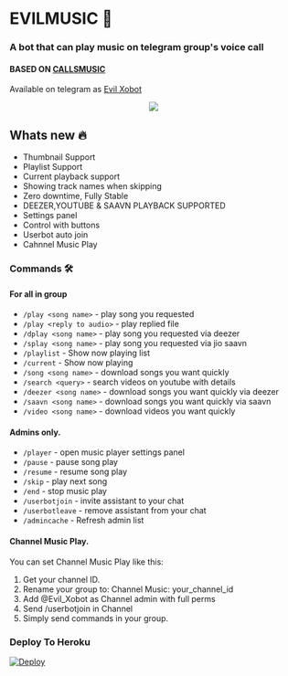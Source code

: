 <h1 align="centre">EVILMUSIC 🎵</h1>

### A bot that can play music on telegram group's voice call
#### BASED ON [CALLSMUSIC](https://github.com/callsmusic/callsmusic)
 Available on telegram as [Evil Xobot](https://t.me/evil_xobot)

<p align="center">
  <img src="https://telegra.ph/file/401a556c981110e0f8ef4.jpg">
</p>

<h2> Whats new 🔥 </h2>

- Thumbnail Support
- Playlist Support
- Current playback support
- Showing track names when skipping
- Zero downtime, Fully Stable
- DEEZER,YOUTUBE & SAAVN PLAYBACK SUPPORTED
- Settings panel
- Control with buttons
- Userbot auto join
- Cahnnel Music Play


### Commands 🛠
#### For all in group

- `/play <song name>` - play song you requested
- `/play <reply to audio>` - play replied file
- `/dplay <song name>` - play song you requested via deezer
- `/splay <song name>` - play song you requested via jio saavn
- `/playlist` - Show now playing list
- `/current` - Show now playing
- `/song <song name>` - download songs you want quickly
- `/search <query>` - search videos on youtube with details
- `/deezer <song name>` - download songs you want quickly via deezer
- `/saavn <song name>` - download songs you want quickly via saavn
- `/video <song name>` - download videos you want quickly

#### Admins only.
- `/player` - open music player settings panel
- `/pause` - pause song play
- `/resume` - resume song play
- `/skip` - play next song
- `/end` - stop music play
- `/userbotjoin` - invite assistant to your chat
- `/userbotleave` - remove assistant from your chat
- `/admincache` - Refresh admin list

#### Channel Music Play.
You can set Channel Music Play like this:
 1. Get your channel ID.
 2. Rename your group to: Channel Music: your_channel_id
 3. Add @Evil_Xobot as Channel admin with full perms
 4. Send /userbotjoin in Channel
 5. Simply send commands in your group.


### Deploy To Heroku</h4>

[![Deploy](https://www.herokucdn.com/deploy/button.svg)](https://heroku.com/deploy?template=https://github.com/shrvan42/EvilMusic)

